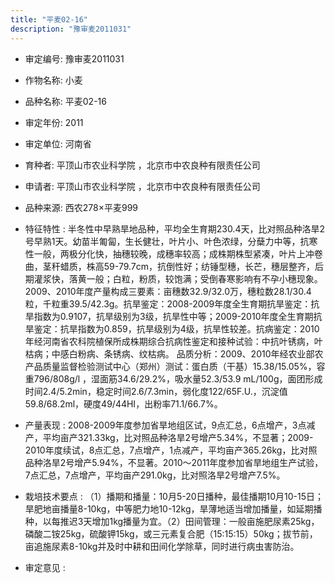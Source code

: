 ```yaml
---
title: "平麦02-16"
description: "豫审麦2011031"
---
```

* 审定编号:  豫审麦2011031

*  作物名称:  小麦

*  品种名称:  平麦02-16

*  审定年份:  2011

*  审定单位:  河南省

* 育种者:  平顶山市农业科学院 ，北京市中农良种有限责任公司

*  申请者:  平顶山市农业科学院 ，北京市中农良种有限责任公司

*  品种来源:  西农278×平麦999


*  特征特性 : 
半冬性中早熟旱地品种，平均全生育期230.4天，比对照品种洛旱2号早熟1天。幼苗半匍匐，生长健壮，叶片小、叶色浓绿，分蘖力中等，抗寒性一般，两极分化快，抽穗较晚，成穗率较高；成株期株型紧凑，叶片上冲卷曲，茎秆蜡质，株高59-79.7cm，抗倒性好；纺锤型穗，长芒，穗层整齐，后期灌浆快，落黄一般；白粒，粉质，较饱满；受倒春寒影响有不孕小穗现象。2009、2010年度产量构成三要素：亩穗数32.9/32.0万，穗粒数28.1/30.4粒，千粒重39.5/42.3g。抗旱鉴定：2008-2009年度全生育期抗旱鉴定：抗旱指数为0.9107，抗旱级别为3级，抗旱性中等；2009-2010年度全生育期抗旱鉴定：抗旱指数为0.859，抗旱级别为4级，抗旱性较差。抗病鉴定：2010年经河南省农科院植保所成株期综合抗病性鉴定和接种试验：中抗叶锈病，叶枯病；中感白粉病、条锈病、纹枯病。  品质分析：2009、2010年经农业部农产品质量监督检验测试中心（郑州）测试：蛋白质（干基）15.38/15.05%，容重796/808g/l ，湿面筋34.6/29.2%，吸水量52.3/53.9 mL/100g，面团形成时间2.4/5.2min，稳定时间2.6/7.3min，弱化度122/65F.U.，沉淀值59.8/68.2ml，硬度49/44HI，出粉率71.1/66.7%。

 
*  产量表现 : 
2008-2009年度参加省旱地组区试，9点汇总，6点增产，3点减产，平均亩产321.33kg，比对照品种洛旱2号增产5.34%，不显著；2009-2010年度续试，8点汇总，7点增产，1点减产，平均亩产365.26kg，比对照品种洛旱2号增产5.94%，不显著。2010～2011年度参加省旱地组生产试验，7点汇总，7点增产，平均亩产291.0kg，比对照洛旱2号增产7.5%。


*  栽培技术要点 : 
（1）播期和播量：10月5-20日播种，最佳播期10月10-15日；旱肥地亩播量8-10kg，中等肥力地10-12kg，旱薄地适当增加播量，如延期播种，以每推迟3天增加1kg播量为宜。（2）田间管理：一般亩施肥尿素25kg，磷酸二铵25kg，硫酸钾15kg，或三元素复合肥（15:15:15）50kg；拔节前，亩追施尿素8-10kg并及时中耕和田间化学除草，同时进行病虫害防治。


*  审定意见 : 

